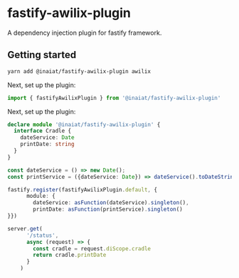 # fastify-awilix-plugin

A dependency injection plugin for fastify framework.

## Getting started

```bash
yarn add @inaiat/fastify-awilix-plugin awilix
```

Next, set up the plugin:
```ts
import { fastifyAwilixPlugin } from '@inaiat/fastify-awilix-plugin'
```

Next, set up the plugin:
```ts
declare module '@inaiat/fastify-awilix-plugin' {
  interface Cradle {
    dateService: Date
    printDate: string
  }
}

const dateService = () => new Date();
const printService = ({dateService: Date}) => dateService().toDateString()

fastify.register(fastifyAwilixPlugin.default, {
      module: {
        dateService: asFunction(dateService).singleton(),
        printDate: asFunction(printService).singleton()
}})

server.get(
      '/status',
      async (request) => {
        const cradle = request.diScope.cradle
        return cradle.printDate
      }
    )
    
